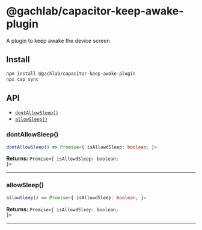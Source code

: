 # @gachlab/capacitor-keep-awake-plugin

A plugin to keep awake the device screen

## Install

```bash
npm install @gachlab/capacitor-keep-awake-plugin
npx cap sync
```

## API

<docgen-index>

* [`dontAllowSleep()`](#dontallowsleep)
* [`allowSleep()`](#allowsleep)

</docgen-index>

<docgen-api>
<!--Update the source file JSDoc comments and rerun docgen to update the docs below-->

### dontAllowSleep()

```typescript
dontAllowSleep() => Promise<{ isAllowdSleep: boolean; }>
```

**Returns:** <code>Promise&lt;{ isAllowdSleep: boolean; }&gt;</code>

--------------------


### allowSleep()

```typescript
allowSleep() => Promise<{ isAllowdSleep: boolean; }>
```

**Returns:** <code>Promise&lt;{ isAllowdSleep: boolean; }&gt;</code>

--------------------

</docgen-api>
